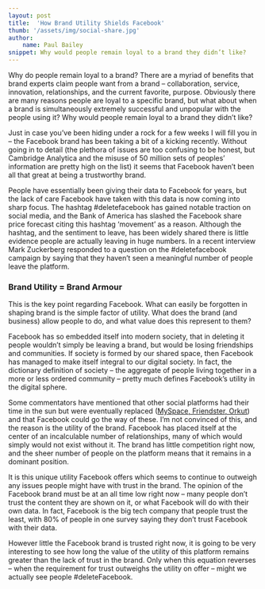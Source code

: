 ```yaml
---
layout: post
title:  'How Brand Utility Shields Facebook'
thumb: '/assets/img/social-share.jpg'
author: 
    name: Paul Bailey
snippet: Why would people remain loyal to a brand they didn’t like?
---
```


Why do people remain loyal to a brand? There are a myriad of benefits that brand experts claim people want from a brand 
– collaboration, service, innovation, relationships, and the current favorite, purpose. Obviously there are many reasons 
people are loyal to a specific brand, but what about when a brand is simultaneously extremely successful and unpopular 
with the people using it? Why would people remain loyal to a brand they didn’t like?

Just in case you’ve been hiding under a rock for a few weeks I will fill you in – the Facebook brand has been taking a 
bit of a kicking recently. Without going in to detail (the plethora of issues are too confusing to be honest, but 
Cambridge Analytica and the misuse of 50 million sets of peoples’ information are pretty high on the list) it seems that 
Facebook haven’t been all that great at being a trustworthy brand.

People have essentially been giving their data to Facebook for years, but the lack of care Facebook have taken with this 
data is now coming into sharp focus. The hashtag #deletefacebook has gained notable traction on social media, and the 
Bank of America has slashed the Facebook share price forecast citing this hashtag ‘movement’ as a reason. Although the 
hashtag, and the sentiment to leave, has been widely shared there is little evidence people are actually leaving in huge 
numbers. In a recent interview Mark Zuckerberg responded to a question on the #deletefacebook campaign by saying that 
they haven’t seen a meaningful number of people leave the platform.

### Brand Utility = Brand Armour

This is the key point regarding Facebook. What can easily be forgotten in shaping brand is the simple factor of utility. 
What does the brand (and business) allow people to do, and what value does this represent to them?

Facebook has so embedded itself into modern society, that in deleting it people wouldn’t simply be leaving a brand, but 
would be losing friendships and communities. If society is formed by our shared space, then Facebook has managed to make 
itself integral to our digital society. In fact, the dictionary definition of society – the aggregate of people living 
together in a more or less ordered community – pretty much defines Facebook’s utility in the digital sphere.

Some commentators have mentioned that other social platforms had their time in the sun but were eventually replaced 
(<a href="https://en.wikipedia.org/wiki/List_of_defunct_social_networking_websites" target="_blank">MySpace, Friendster, 
Orkut</a>) and that Facebook could go the way of these. I’m not convinced of this, and the reason is the utility of the 
brand. Facebook has placed itself at the center of an incalculable number of relationships, many of which would simply 
would not exist without it. The brand has little competition right now, and the sheer number of people on the platform 
means that it remains in a dominant position.

It is this unique utility Facebook offers which seems to continue to outweigh any issues people might have with trust in 
the brand. The opinion of the Facebook brand must be at an all time low right now – many people don’t trust the content 
they are shown on it, or what Facebook will do with their own data. In fact, Facebook is the big tech company that 
people trust the least, with 80% of people in one survey saying they don’t trust Facebook with their data.

However little the Facebook brand is trusted right now, it is going to be very interesting to see how long the value of 
the utility of this platform remains greater than the lack of trust in the brand. Only when this equation reverses – 
when the requirement for trust outweighs the utility on offer – might we actually see people #deleteFacebook.